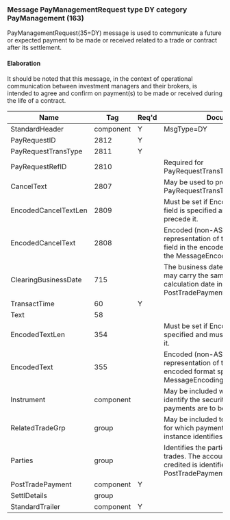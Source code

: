 ### Message PayManagementRequest type DY category PayManagement (163)

PayManagementRequest(35=DY) message is used to communicate a future or expected payment to be made or received related to a trade or contract after its settlement.

#### Elaboration

It should be noted that this message, in the context of operational communication between investment managers and their brokers, is intended to agree and confirm on payment(s) to be made or received during the life of a contract.

| Name                 | Tag       | Req'd | Documentation                                                                                                                               |
|----------------------|-----------|----------|-------------------------------------------------------------------------------------------------------------------------------|
| StandardHeader       | component |   Y   | MsgType=DY                                                                                                                               |
| PayRequestID         | 2812      |   Y   |                                                                                                                                |
| PayRequestTransType  | 2811      |   Y   |                                                                                                                                |
| PayRequestRefID      | 2810      |       | Required for PayRequestTransType(2811)=1 (Cancel).                                                                                              |
| CancelText           | 2807      |       | May be used to provide reason for PayRequestTransType(2811)=1 (Cancel).                                                                         |
| EncodedCancelTextLen | 2809      |       | Must be set if EncodedCancelText(2808) field is specified and must immediately precede it.                                                      |
| EncodedCancelText    | 2808      |       | Encoded (non-ASCII characters) representation of the CancelText(2807) field in the encoded format specified via the MessageEncoding(347) field. |
| ClearingBusinessDate | 715       |       | The business date of the request. This may carry the same date as the payment calculation date in PostTradePaymentCalculationDate(2825).        |
| TransactTime         | 60        |   Y   |                                                                                                                                |
| Text                 | 58        |       |                                                                                                                                |
| EncodedTextLen       | 354       |       | Must be set if EncodedText(355) field is specified and must immediately precede it.                                                             |
| EncodedText          | 355       |       | Encoded (non-ASCII characters) representation of the Text(58) field in the encoded format specified via the MessageEncoding(347) field.         |
| Instrument           | component |       | May be included with minimal detail to identify the security or contract for which payments are to be made.                                     |
| RelatedTradeGrp      | group     |       | May be included to identify the trade(s) for which payments are to be made. Each instance identifies a separate trade.                          |
| Parties              | group     |       | Identifies the parties to the contracts or trades. The account to be debited or credited is identified in the PostTradePayment component.       |
| PostTradePayment     | component |   Y   |                                                                                                                                |
| SettlDetails         | group     |       |                                                                                                                                |
| StandardTrailer      | component |   Y   |                                                                                                                                |

